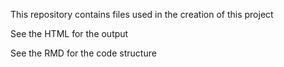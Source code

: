 This repository contains files used in the creation of this project

See the HTML for the output

See the RMD for the code structure
